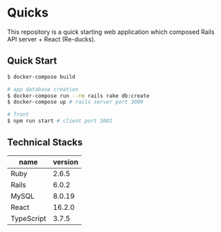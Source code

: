 # Quicks

This repository is a quick starting web application which composed Rails API server + React (Re-ducks). 

## Quick Start

```bash
$ docker-compose build

# app database creation
$ docker-compose run --rm rails rake db:create
$ docker-compose up # rails server port 3000

# front
$ npm run start # client port 3001
```

## Technical Stacks

|      name| version|
|----------|--------|
|      Ruby|   2.6.5|
|     Rails|   6.0.2|
|     MySQL|  8.0.19|
|     React|  16.2.0|
|TypeScript|   3.7.5|

